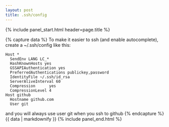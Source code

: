 ```yaml
---
layout: post
title: .ssh/config
---
```


{% include panel_start.html header=page.title %}

{% capture data %}
To make it easier to ssh (and enable autocomplete), create a ~/.ssh/config like
this:

```
Host *
  SendEnv LANG LC_*
  HashKnownHosts yes
  GSSAPIAuthentication yes
  PreferredAuthentications publickey,password
  IdentityFile ~/.ssh/id_rsa
  ServerAliveInterval 60
  Compression      yes
  CompressionLevel 4
Host github
  Hostname github.com
  User git
```
and you will always use user git when you ssh to github
{% endcapture %}{{ data | markdownify }}
{% include panel_end.html %}


